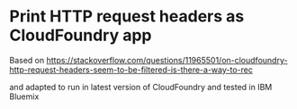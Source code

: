 # Print HTTP request headers as CloudFoundry app

Based on https://stackoverflow.com/questions/11965501/on-cloudfoundry-http-request-headers-seem-to-be-filtered-is-there-a-way-to-rec

and adapted to run in latest version of CloudFoundry and tested in IBM Bluemix
